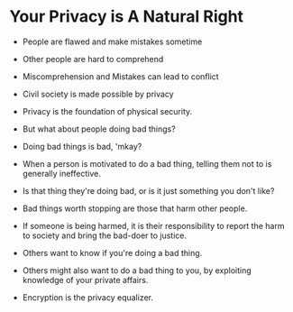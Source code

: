 # Your Privacy is A Natural Right

- People are flawed and make mistakes sometime
- Other people are hard to comprehend
- Miscomprehension and Mistakes can lead to conflict
- Civil society is made possible by privacy
- Privacy is the foundation of physical security.

- But what about people doing bad things?
- Doing bad things is bad, 'mkay?
- When a person is motivated to do a bad thing, telling them not to is generally ineffective.
- Is that thing they're doing bad, or is it just something you don't like?
- Bad things worth stopping are those that harm other people.
- If someone is being harmed, it is their responsibility to report the harm to society and bring the bad-doer to justice.

- Others want to know if you're doing a bad thing.
- Others might also want to do a bad thing to you, by exploiting knowledge of your private affairs.
- Encryption is the privacy equalizer.
